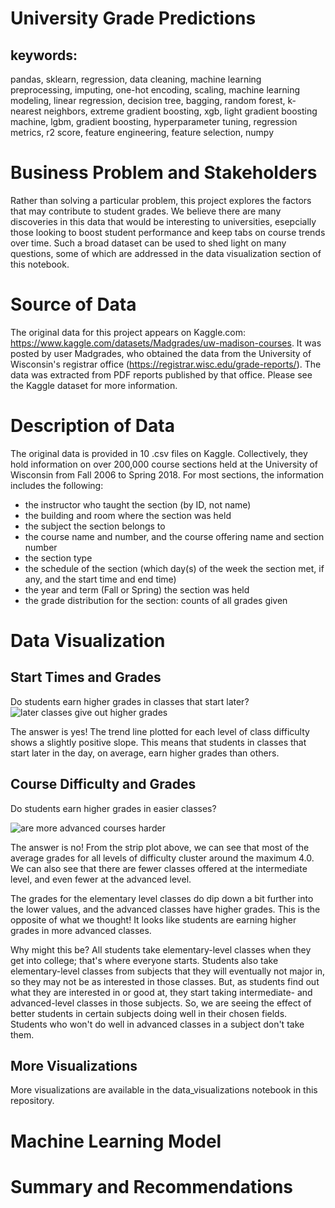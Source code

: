 # **University Grade Predictions**

## **keywords:** 
pandas, sklearn, regression, data cleaning, machine learning preprocessing, imputing, one-hot encoding, scaling, machine learning modeling, linear regression, decision tree, bagging, random forest, k-nearest neighbors, extreme gradient boosting, xgb, light gradient boosting machine, lgbm, gradient boosting, hyperparameter tuning, regression metrics, r2 score, feature engineering, feature selection, numpy

# Business Problem and Stakeholders

Rather than solving a particular problem, this project explores the factors that may contribute to student grades. We believe there are many discoveries in this data that would be interesting to universities, esepcially those looking to boost student performance and keep tabs on course trends over time. Such a broad dataset can be used to shed light on many questions, some of which are addressed in the data visualization section of this notebook. 

# Source of Data

The original data for this project appears on Kaggle.com: https://www.kaggle.com/datasets/Madgrades/uw-madison-courses. It was posted by user Madgrades, who obtained the data from the University of Wisconsin's registrar office (https://registrar.wisc.edu/grade-reports/). The data was extracted from PDF reports published by that office. Please see the Kaggle dataset for more information.

# Description of Data

The original data is provided in 10 .csv files on Kaggle. Collectively, they hold information on over 200,000 course sections held at the University of Wisconsin from Fall 2006 to Spring 2018. For most sections, the information includes the following:
- the instructor who taught the section (by ID, not name)
- the building and room where the section was held
- the subject the section belongs to
- the course name and number, and the course offering name and section number
- the section type
- the schedule of the section (which day(s) of the week the section met, if any, and the start time and end time)
- the year and term (Fall or Spring) the section was held
- the grade distribution for the section: counts of all grades given


# Data Visualization

## Start Times and Grades

Do students earn higher grades in classes that start later?
![later classes give out higher grades](https://user-images.githubusercontent.com/123273072/234943368-f5002587-eed3-4e30-b988-46837b54decc.png)

The answer is yes! The trend line plotted for each level of class difficulty shows a slightly positive slope. This means that students in classes that start later in the day, on average, earn higher grades than others. 

## Course Difficulty and Grades

Do students earn higher grades in easier classes? 

![are more advanced courses harder](https://user-images.githubusercontent.com/123273072/234943439-6bc09480-4581-478e-8676-6de33f089b42.png)

The answer is no! From the strip plot above, we can see that most of the average grades for all levels of difficulty cluster around the maximum 4.0. We can also see that there are fewer classes offered at the intermediate level, and even fewer at the advanced level. 

The grades for the elementary level classes do dip down a bit further into the lower values, and the advanced classes have higher grades. This is the opposite of what we thought! It looks like students are earning higher grades in more advanced classes. 

Why might this be? All students take elementary-level classes when they get into college; that's where everyone starts. Students also take elementary-level classes from subjects that they will eventually not major in, so they may not be as interested in those classes. But, as students find out what they are interested in or good at, they start taking intermediate- and advanced-level classes in those subjects. So, we are seeing the effect of better students in certain subjects doing well in their chosen fields. Students who won't do well in advanced classes in a subject don't take them.

## More Visualizations

More visualizations are available in the data_visualizations notebook in this repository.

# Machine Learning Model

# Summary and Recommendations